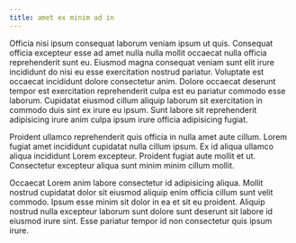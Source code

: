 ```yaml
---
title: amet ex minim ad in
---
```


Officia nisi ipsum consequat laborum veniam ipsum ut quis. Consequat officia excepteur esse ad amet nulla nulla mollit occaecat nulla officia reprehenderit sunt eu. Eiusmod magna consequat veniam sunt elit irure incididunt do nisi eu esse exercitation nostrud pariatur. Voluptate est occaecat incididunt dolore consectetur anim. Dolore occaecat deserunt tempor est exercitation reprehenderit culpa est eu pariatur commodo esse laborum. Cupidatat eiusmod cillum aliquip laborum sit exercitation in commodo duis sint ex irure eu ipsum. Sunt labore sit reprehenderit adipisicing irure anim culpa ipsum irure officia adipisicing fugiat.

Proident ullamco reprehenderit quis officia in nulla amet aute cillum. Lorem fugiat amet incididunt cupidatat nulla cillum ipsum. Ex id aliqua ullamco aliqua incididunt Lorem excepteur. Proident fugiat aute mollit et ut. Consectetur excepteur aliqua sunt minim minim cillum mollit.

Occaecat Lorem anim labore consectetur id adipisicing aliqua. Mollit nostrud cupidatat dolor sit eiusmod aliquip enim officia cillum sunt velit commodo. Ipsum esse minim sit dolor in ea et sit eu proident. Aliquip nostrud nulla excepteur laborum sunt dolore sunt deserunt sit labore id eiusmod irure sint. Esse pariatur tempor id non consectetur quis ipsum irure.